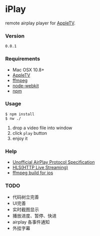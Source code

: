 iPlay
=================

remote airplay player for [AppleTV](http://www.apple.com/appletv/).

### Version

`0.0.1`

### Requirements

* Mac OSX 10.8+
* [AppleTV](http://www.apple.com/appletv/)
* [ffmpeg](http://ffmpeg.org/)
* [node-webkit](https://github.com/rogerwang/node-webkit)
* [npm](https://npmjs.org/)


### Usage

	$ npm install
	$ nw ./
	
1. drop a video file into window
2. click `play` button
3. enjoy it

### Help

+ [Unofficial AirPlay Protocol Specification](http://nto.github.io/AirPlay.html)
+ [HLS(HTTP Live Streaming)](http://tools.ietf.org/html/draft-pantos-http-live-streaming-12)
+ [ffmpeg build for ios](http://www.cocoachina.com/bbs/read.php?tid=142628&page=1)

### TODO

+ 代码树立完善
+ UI完善
+ 实时截图显示
+ 播放进度、暂停、快进
+ airplay 各事件通知
+ 外挂字幕



